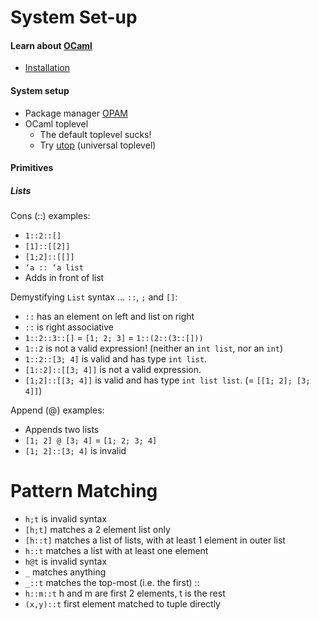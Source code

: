 System Set-up
=============

#### Learn about [OCaml][OCaml]
+ [Installation][OCaml-Install]

#### System setup
  + Package manager [OPAM][OPAM]
  + OCaml toplevel
    + The default toplevel sucks!
    + Try [utop][utop] (universal toplevel)

#### Primitives

##### Lists

Cons (::) examples:

- `1::2::[]`
- `[1]::[[2]]`
- `[1;2]::[[]]`
- `‘a :: ‘a list`
- Adds in front of list

Demystifying `List` syntax ... `::`, `;` and `[]`:

- `::` has an element on left and list on right
- `::` is right associative
- `1::2::3::[]` = `[1; 2; 3]` = `1::(2::(3::[]))`
- `1::2` is not a valid expression! (neither an `int list`, nor an `int`)
- `1::2::[3; 4]` is valid and has type `int list`.
- `[1::2]::[[3; 4]]` is not a valid expression.
- `[1;2]::[[3; 4]]` is valid and has type `int list list`. (= `[[1; 2]; [3; 4]]`)

Append (@) examples:

- Appends two lists
- `[1; 2] @ [3; 4]` = `[1; 2; 3; 4]`
- `[1; 2]::[3; 4]` is invalid


Pattern Matching
=================

- `h;t` is invalid syntax
- `[h;t]` matches a 2 element list only
- `[h::t]`  matches a list of lists, with at least 1 element in outer list
- `h::t` matches a list with at least one element
- `h@t` is invalid syntax
- `_` matches anything
- `_::t` matches the top-most (i.e. the first) ::
- `h::m::t` h and m are first 2 elements, t is the rest
- `(x,y)::t` first element matched to tuple directly


[neovim]:         https://neovim.io/
[OCaml]:          https://ocaml.org/
[OCaml-Install]:  https://ocaml.org/docs/install.html
[OPAM]:           https://opam.ocaml.org/
[utop]:           https://github.com/diml/utop
